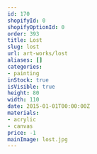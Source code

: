 ```yaml
---
id: 170
shopifyId: 0
shopifyOptionId: 0
order: 393
title: Lost
slug: lost
url: art-works/lost
aliases: []
categories:
- painting
inStock: true
isVisible: true
height: 80
width: 110
date: 2015-01-01T00:00:00Z
materials:
- acrylic
- canvas
price: -1
mainImage: lost.jpg
---
```

